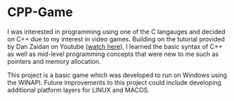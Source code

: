 # CPP-Game

I was interested in programming using one of the C langauges and decided on C++ due to my interest in video games. Building on the tutorial provided by Dan Zaidan on Youtube ([watch here](https://youtu.be/luuyjjOxnUI?feature=shared)), I learned the basic syntax of C++ as well as mid-level programming concepts that were new to me such as pointers and memory allocation.

This project is a basic game which was developed to run on Windows using the WINAPI. Future improvements to this project could include developing additional platform layers for LINUX and MACOS.

